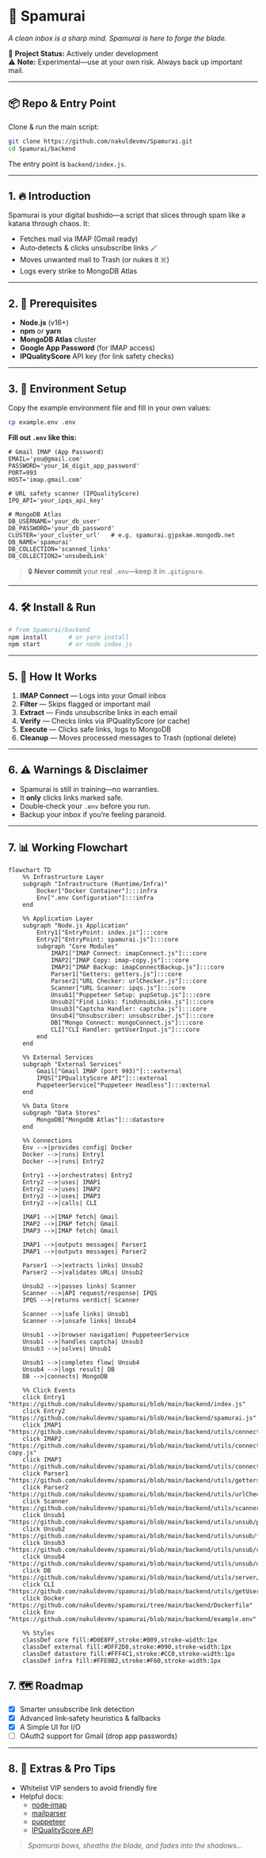 
# 🥷 Spamurai

_A clean inbox is a sharp mind. Spamurai is here to forge the blade._

🚀 **Project Status:** Actively under development  
⚠️ **Note:** Experimental—use at your own risk. Always back up important mail.

---

## 📦 Repo & Entry Point

Clone & run the main script:

```bash
git clone https://github.com/nakuldevmv/Spamurai.git
cd Spamurai/backend
```

The entry point is `backend/index.js`.

---

## 1. 🔥 Introduction

Spamurai is your digital bushido—a script that slices through spam like a katana through chaos. It:

- Fetches mail via IMAP (Gmail ready)  
- Auto‑detects & clicks unsubscribe links 🪄  
- Moves unwanted mail to Trash (or nukes it ☠️)  
- Logs every strike to MongoDB Atlas  

---

## 2. 🧰 Prerequisites

- **Node.js** (v16+)  
- **npm** or **yarn**  
- **MongoDB Atlas** cluster  
- **Google App Password** (for IMAP access)  
- **IPQualityScore** API key (for link safety checks)  

---

## 3. 🔐 Environment Setup

Copy the example environment file and fill in your own values:

```bash
cp example.env .env
```

**Fill out `.env` like this:**

```dotenv
# Gmail IMAP (App Password)
EMAIL='you@gmail.com'
PASSWORD='your_16_digit_app_password'
PORT=993
HOST='imap.gmail.com'

# URL safety scanner (IPQualityScore)
IPQ_API='your_ipqs_api_key'

# MongoDB Atlas
DB_USERNAME='your_db_user'
DB_PASSWORD='your_db_password'
CLUSTER='your_cluster_url'   # e.g. spamurai.gjpxkae.mongodb.net
DB_NAME='spamurai'
DB_COLLECTION='scanned_links'
DB_COLLECTION2='unsubedLink'
```

> 🔒 **Never commit** your real `.env`—keep it in `.gitignore`.

---

## 4. 🛠️ Install & Run

```bash
# from Spamurai/backend
npm install      # or yarn install
npm start        # or node index.js
```

---

## 5. 🧠 How It Works

1. **IMAP Connect** — Logs into your Gmail inbox  
2. **Filter** — Skips flagged or important mail  
3. **Extract** — Finds unsubscribe links in each email  
4. **Verify** — Checks links via IPQualityScore (or cache)  
5. **Execute** — Clicks safe links, logs to MongoDB  
6. **Cleanup** — Moves processed messages to Trash (optional delete)

---

## 6. ⚠️ Warnings & Disclaimer

- Spamurai is still in training—no warranties.  
- It **only** clicks links marked safe.  
- Double‑check your `.env` before you run.  
- Backup your inbox if you’re feeling paranoid.

---
## 7. 📊 Working Flowchart
```mermaid
flowchart TD
    %% Infrastructure Layer
    subgraph "Infrastructure (Runtime/Infra)"
        Docker["Docker Container"]:::infra
        Env[".env Configuration"]:::infra
    end

    %% Application Layer
    subgraph "Node.js Application"
        Entry1["EntryPoint: index.js"]:::core
        Entry2["EntryPoint: spamurai.js"]:::core
        subgraph "Core Modules"
            IMAP1["IMAP Connect: imapConnect.js"]:::core
            IMAP2["IMAP Copy: imap-copy.js"]:::core
            IMAP3["IMAP Backup: imapConnectBackup.js"]:::core
            Parser1["Getters: getters.js"]:::core
            Parser2["URL Checker: urlChecker.js"]:::core
            Scanner["URL Scanner: ipqs.js"]:::core
            Unsub1["Puppeteer Setup: pupSetup.js"]:::core
            Unsub2["Find Links: findUnsubLinks.js"]:::core
            Unsub3["Captcha Handler: captcha.js"]:::core
            Unsub4["Unsubscriber: unsubscriber.js"]:::core
            DB["Mongo Connect: mongoConnect.js"]:::core
            CLI["CLI Handler: getUserInput.js"]:::core
        end
    end

    %% External Services
    subgraph "External Services"
        Gmail["Gmail IMAP (port 993)"]:::external
        IPQS["IPQualityScore API"]:::external
        PuppeteerService["Puppeteer Headless"]:::external
    end

    %% Data Store
    subgraph "Data Stores"
        MongoDB["MongoDB Atlas"]:::datastore
    end

    %% Connections
    Env -->|provides config| Docker
    Docker -->|runs| Entry1
    Docker -->|runs| Entry2

    Entry1 -->|orchestrates| Entry2
    Entry2 -->|uses| IMAP1
    Entry2 -->|uses| IMAP2
    Entry2 -->|uses| IMAP3
    Entry2 -->|calls| CLI

    IMAP1 -->|IMAP fetch| Gmail
    IMAP2 -->|IMAP fetch| Gmail
    IMAP3 -->|IMAP fetch| Gmail

    IMAP1 -->|outputs messages| Parser1
    IMAP1 -->|outputs messages| Parser2

    Parser1 -->|extracts links| Unsub2
    Parser2 -->|validates URLs| Unsub2

    Unsub2 -->|passes links| Scanner
    Scanner -->|API request/response| IPQS
    IPQS -->|returns verdict| Scanner

    Scanner -->|safe links| Unsub1
    Scanner -->|unsafe links| Unsub4

    Unsub1 -->|browser navigation| PuppeteerService
    Unsub1 -->|handles captcha| Unsub3
    Unsub3 -->|solves| Unsub1

    Unsub1 -->|completes flow| Unsub4
    Unsub4 -->|logs result| DB
    DB -->|connects| MongoDB

    %% Click Events
    click Entry1 "https://github.com/nakuldevmv/spamurai/blob/main/backend/index.js"
    click Entry2 "https://github.com/nakuldevmv/spamurai/blob/main/backend/spamurai.js"
    click IMAP1 "https://github.com/nakuldevmv/spamurai/blob/main/backend/utils/connectMail/imapConnect.js"
    click IMAP2 "https://github.com/nakuldevmv/spamurai/blob/main/backend/utils/connectMail/imap-copy.js"
    click IMAP3 "https://github.com/nakuldevmv/spamurai/blob/main/backend/utils/connectMail/imapConnectBaclup.js"
    click Parser1 "https://github.com/nakuldevmv/spamurai/blob/main/backend/utils/getters.js"
    click Parser2 "https://github.com/nakuldevmv/spamurai/blob/main/backend/utils/urlChecker.js"
    click Scanner "https://github.com/nakuldevmv/spamurai/blob/main/backend/utils/scanners/ipqs.js"
    click Unsub1 "https://github.com/nakuldevmv/spamurai/blob/main/backend/utils/unsub/pupSetup.js"
    click Unsub2 "https://github.com/nakuldevmv/spamurai/blob/main/backend/utils/unsub/findUnsubLinks.js"
    click Unsub3 "https://github.com/nakuldevmv/spamurai/blob/main/backend/utils/unsub/captcha.js"
    click Unsub4 "https://github.com/nakuldevmv/spamurai/blob/main/backend/utils/unsub/unsubscriber.js"
    click DB "https://github.com/nakuldevmv/spamurai/blob/main/backend/utils/server/mongoConnect.js"
    click CLI "https://github.com/nakuldevmv/spamurai/blob/main/backend/utils/getUserInput.js"
    click Docker "https://github.com/nakuldevmv/spamurai/tree/main/backend/Dockerfile"
    click Env "https://github.com/nakuldevmv/spamurai/blob/main/backend/example.env"

    %% Styles
    classDef core fill:#D0E8FF,stroke:#009,stroke-width:1px
    classDef external fill:#DFF2D8,stroke:#090,stroke-width:1px
    classDef datastore fill:#FFF4C1,stroke:#CC0,stroke-width:1px
    classDef infra fill:#FFE0B2,stroke:#F60,stroke-width:1px
```
## 7. 🗺️ Roadmap

- [x] Smarter unsubscribe link detection   
- [x] Advanced link‑safety heuristics & fallbacks  
- [x] A Simple UI for I/O  
- [ ] OAuth2 support for Gmail (drop app passwords)  

---

## 8. 🎁 Extras & Pro Tips

- Whitelist VIP senders to avoid friendly fire  
- Helpful docs:  
  - [node‑imap](https://github.com/mscdex/node-imap)  
  - [mailparser](https://github.com/nodemailer/mailparser)  
  - [puppeteer](https://pptr.dev/)  
  - [IPQualityScore API](https://www.ipqualityscore.com/documentation)  

> _Spamurai bows, sheaths the blade, and fades into the shadows..._  
